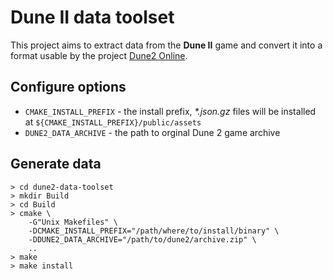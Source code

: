 Dune II data toolset
====================

This project aims to extract data from the __Dune II__ game and convert it into
a format usable by the project [Dune2 Online](https://github.com/NealRame/dune2-online).


Configure options
-----------------

- `CMAKE_INSTALL_PREFIX` - the install prefix, _*.json.gz_ files will be installed at `${CMAKE_INSTALL_PREFIX}/public/assets`
- `DUNE2_DATA_ARCHIVE` - the path to orginal Dune 2 game archive

Generate data
-------------

```shell
> cd dune2-data-toolset
> mkdir Build
> cd Build
> cmake \
    -G"Unix Makefiles" \
    -DCMAKE_INSTALL_PREFIX="/path/where/to/install/binary" \
    -DDUNE2_DATA_ARCHIVE="/path/to/dune2/archive.zip" \
    ..
> make
> make install
```
